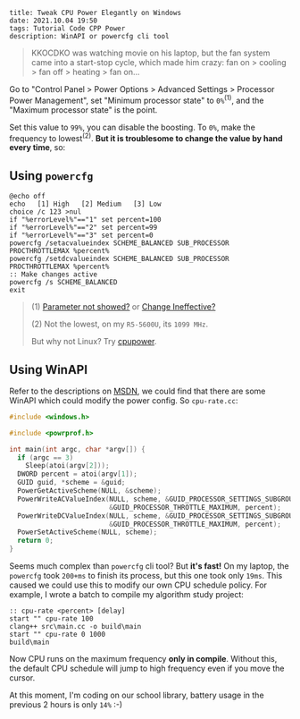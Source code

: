```
title: Tweak CPU Power Elegantly on Windows
date: 2021.10.04 19:50
tags: Tutorial Code CPP Power
description: WinAPI or powercfg cli tool
```

> KKOCDKO was watching movie on his laptop, but the fan system came into a start-stop cycle, which made him crazy: fan on > cooling > fan off > heating > fan on...

Go to "Control Panel > Power Options > Advanced Settings > Processor Power Management", set "Minimum processor state" to `0%`<sup>(1)</sup>, and the "Maximum processor state" is the point.

Set this value to `99%`, you can disable the boosting. To `0%`, make the frequency to lowest<sup>(2)</sup>. **But it is troublesome to change the value by hand every time**, so:

## Using `powercfg`

```batch
@echo off
echo   [1] High   [2] Medium   [3] Low
choice /c 123 >nul
if "%errorLevel%"=="1" set percent=100
if "%errorLevel%"=="2" set percent=99
if "%errorLevel%"=="3" set percent=0
powercfg /setacvalueindex SCHEME_BALANCED SUB_PROCESSOR PROCTHROTTLEMAX %percent%
powercfg /setdcvalueindex SCHEME_BALANCED SUB_PROCESSOR PROCTHROTTLEMAX %percent%
:: Make changes active
powercfg /s SCHEME_BALANCED
exit
```

> (1) [Parameter not showed?](https://thegeekpage.com/power-management-tab-missing/) or [Change Ineffective?](/./post/202110021131)
>
> (2) Not the lowest, on my `R5-5600U`, its `1099 MHz`.
>
> But why not Linux? Try [cpupower](https://wiki.archlinux.org/title/CPU_frequency_scaling#cpupower).

## Using WinAPI

Refer to the descriptions on [MSDN](https://docs.microsoft.com/en-us/windows/win32/api/powersetting/), we could find that there are some WinAPI which could modify the power config. So `cpu-rate.cc`:

```cpp
#include <windows.h>

#include <powrprof.h>

int main(int argc, char *argv[]) {
  if (argc == 3)
    Sleep(atoi(argv[2]));
  DWORD percent = atoi(argv[1]);
  GUID guid, *scheme = &guid;
  PowerGetActiveScheme(NULL, &scheme);
  PowerWriteACValueIndex(NULL, scheme, &GUID_PROCESSOR_SETTINGS_SUBGROUP,
                         &GUID_PROCESSOR_THROTTLE_MAXIMUM, percent);
  PowerWriteDCValueIndex(NULL, scheme, &GUID_PROCESSOR_SETTINGS_SUBGROUP,
                         &GUID_PROCESSOR_THROTTLE_MAXIMUM, percent);
  PowerSetActiveScheme(NULL, scheme);
  return 0;
}
```

Seems much complex than `powercfg` cli tool? But **it's fast!** On my laptop, the `powercfg` took `200+ms` to finish its process, but this one took only `19ms`. This caused we could use this to modify our own CPU schedule policy. For example, I wrote a batch to compile my algorithm study project:

```batch
:: cpu-rate <percent> [delay]
start "" cpu-rate 100
clang++ src\main.cc -o build\main
start "" cpu-rate 0 1000
build\main
```

Now CPU runs on the maximum frequency **only in compile**. Without this, the default CPU schedule will jump to high frequency even if you move the cursor.

At this moment, I'm coding on our school library, battery usage in the previous 2 hours is only `14%` :-)
